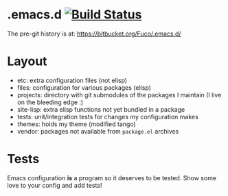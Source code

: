 # .emacs.d [![Build Status](https://travis-ci.org/Fuco1/.emacs.d.svg?branch=master)](https://travis-ci.org/Fuco1/.emacs.d)

The pre-git history is at: https://bitbucket.org/Fuco/.emacs.d/

# Layout

* etc: extra configuration files (not elisp)
* files: configuration for various packages (elisp)
* projects: directory with git submodules of the packages I maintain (I live on the bleeding edge :)
* site-lisp: extra elisp functions not yet bundled in a package
* tests: unit/integration tests for changes my configuration makes
* themes: holds my theme (modified tango)
* vendor: packages not available from `package.el` archives

# Tests

Emacs configuration **is** a program so it deserves to be tested.  Show some love to your config and add tests!
